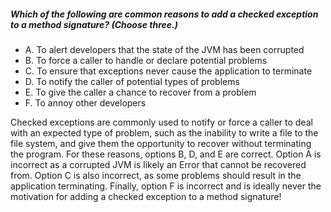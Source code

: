 ##### Which of the following are common reasons to add a checked exception to a method signature? (Choose three.)
* A. To alert developers that the state of the JVM has been corrupted
* B. To force a caller to handle or declare potential problems
* C. To ensure that exceptions never cause the application to terminate
* D. To notify the caller of potential types of problems
* E. To give the caller a chance to recover from a problem
* F. To annoy other developers

Checked exceptions are commonly used to notify or force a caller to deal with an expected type of problem,
such as the inability to write a file to the file system,
and give them the opportunity to recover without terminating the program.
For these reasons, options B, D, and E are correct.
Option A is incorrect as a corrupted JVM is likely an Error that cannot be recovered from.
Option C is also incorrect, as some problems should result in the application terminating.
Finally, option F is incorrect and is ideally never the motivation
for adding a checked exception to a method signature!